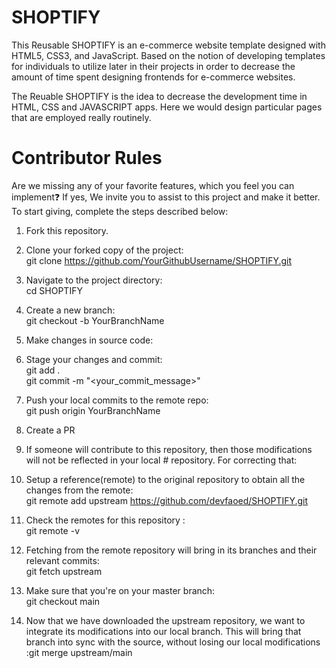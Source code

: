 # SHOPTIFY

This Reusable SHOPTIFY is an e-commerce website template designed with HTML5, CSS3, and JavaScript. Based on the notion of developing templates for individuals to utilize later in their projects in order to decrease the amount of time spent designing frontends for e-commerce websites.

The Reuable SHOPTIFY is the idea to decrease the development time in HTML, CSS and JAVASCRIPT apps. Here we would design particular pages that are employed really routinely.

# Contributor Rules

 Are we missing any of your favorite features, which you feel you can implement❓ If yes, We invite you to assist to this project and make it better. To start giving, complete the steps described below:

1. Fork this repository.

2. Clone your forked copy of the project: <br>
    git clone https://github.com/YourGithubUsername/SHOPTIFY.git

3. Navigate to the project directory: <br>
    cd SHOPTIFY

4. Create a new branch: <br>
     git checkout -b YourBranchName

5. Make changes in source code: <br>

6. Stage your changes and commit: <br>
    git add . <br>
    git commit -m "<your_commit_message>"

7. Push your local commits to the remote repo: <br>
    git push origin YourBranchName

8. Create a PR

9. If someone will contribute to this repository, then those modifications will not be reflected in your local # repository. For correcting that:

10. Setup a reference(remote) to the original repository to obtain all the changes from the remote: <br>
    git remote add upstream https://github.com/devfaoed/SHOPTIFY.git

11. Check the remotes for this repository : <br>
    git remote -v 

12. Fetching from the remote repository will bring in its branches and their relevant commits: <br>
    git fetch upstream

13. Make sure that you're on your master branch: <br>
    git checkout main

14. Now that we have downloaded the upstream repository, we want to integrate its modifications into our local branch. This will bring that branch into sync with the source, without losing our local modifications :git merge upstream/main